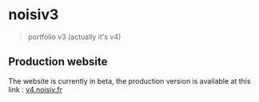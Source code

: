 # noisiv3

> portfolio v3 (actually it's v4)

## Production website

The website is currently in beta, the production version is available at this link : [v4.noisiv.fr](https://v4.noisiv.fr)
